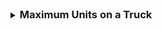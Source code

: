 <details>
<summary><strong style="font-size:1.17em">Maximum Units on a Truck</strong></summary>

https://leetcode.com/problems/maximum-units-on-a-truck/description/

O(nlogn)으로 풀 수 있는 문제입니다. 정렬 + 그리디로 풀 수 있습니다.

```java
class Solution {
    public int maximumUnits(int[][] boxTypes, int truckSize) {
        Arrays.sort(boxTypes, (a,b)-> b[1]-a[1]); // 이거 오버플로우 날 수 있음 : Integer.compare(b[1], a[1])

        int result = 0;

        for(int i=0; i < boxTypes.length; i++){
            int size = boxTypes[i][0];
            int cost = boxTypes[i][1];

            if(truckSize < size){
                result += cost*(truckSize);
                break;
            }

            result += cost*size;
            truckSize-=size;
        }

        return result;
    }

//    50+ 27 +  14
}
```


</details>